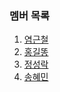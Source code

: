 ### 멤버 목록

1. [염근철](https://github.com/ArgoWorkflows-OSS/ArgoWorkflows-OSS/blob/main/docs/users/염근철.md)
1. [홍길똥](https://github.com/ArgoWorkflows-OSS/ArgoWorkflows-OSS/blob/main/docs/users/홍길똥.md)
1. [정성락](https://github.com/ArgoWorkflows-OSS/ArgoWorkflows-OSS/blob/main/docs/users/정성락.md)
1. [송혜민](https://github.com/ArgoWorkflows-OSS/ArgoWorkflows-OSS/blob/main/docs/users/송혜민.md)
